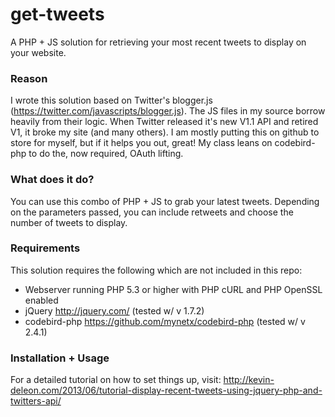 get-tweets
==========

A PHP + JS solution for retrieving your most recent tweets to display on your website.

### Reason

I wrote this solution based on Twitter's blogger.js (https://twitter.com/javascripts/blogger.js). The JS files in my source borrow heavily from their logic. When Twitter released it's new V1.1 API and retired V1, it broke my site (and many others). I am mostly putting this on github to store for myself, but if it helps you out, great! My class leans on codebird-php to do the, now required, OAuth lifting.

### What does it do?

You can use this combo of PHP + JS to grab your latest tweets. Depending on the parameters passed, you can include retweets and choose the number of tweets to display.

### Requirements

This solution requires the following which are not included in this repo:
* Webserver running PHP 5.3 or higher with PHP cURL and PHP OpenSSL enabled
* jQuery http://jquery.com/ (tested w/ v 1.7.2)
* codebird-php https://github.com/mynetx/codebird-php (tested w/ v 2.4.1)

### Installation + Usage

For a detailed tutorial on how to set things up, visit: http://kevin-deleon.com/2013/06/tutorial-display-recent-tweets-using-jquery-php-and-twitters-api/
